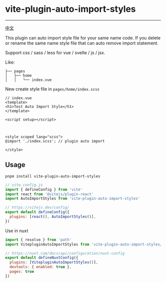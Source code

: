 # vite-plugin-auto-import-styles
---

[中文](./README.zh.md)

This plugin can auto import style file for your same name code. If you delete or rename the same name style file that can auto remove import statement.

Support css / sass / less for vue / svelte / js / jsx.

Like:
```
├── pages
│   ├── home
│   │   └── index.vue
```

New create style file in `pages/home/index.scss`

```vue
// index.vue
<template>
<h1>Test Auto Import Style</h1>
</template>

<script setup></script>



<style scoped lang="scss">
@import './index.scss'; // plugin auto import

</style>

```

## Usage

```
pnpm install vite-plugin-auto-import-styles
```

```js
// vite.config.js
import { defineConfig } from 'vite'
import react from '@vitejs/plugin-react'
import AutoImportStyles from 'vite-plugin-auto-import-styles'

// https://vitejs.dev/config/
export default defineConfig({
  plugins: [react(), AutoImportStyles()],
})

```

Use in nuxt

```js
import { resolve } from 'path'
import VitepluginAutoImportStyles from 'vite-plugin-auto-import-styles/nuxt'

// https://nuxt.com/docs/api/configuration/nuxt-config
export default defineNuxtConfig({
  plugins: [VitepluginAutoImportStyles()],
  devtools: { enabled: true },
  pages: true
})

```